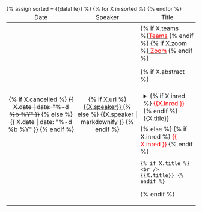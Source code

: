 
<style>
 summary {
  padding: 4px;
  border: none;
  font-size: initial;
}
 td {
  padding: 4px;
  border: none;
  font-size: initial;
}
 details  {
  padding: 4px;
  font-size: 80%;
}
</style>
<table style="table-layout: fixed; width:100%; margin:auto; text-align:center">
<thead>
<tr>
<td style="text-align:center">Date</td>
<td style="text-align:center">Speaker</td>
<td style="text-align:center">Title</td>
</tr>
</thead>
<tbody>
<style>
      tr:nth-of-type(even) {
      background-color:#ebf5f8;
    }

</style>
{% assign sorted = {{datafile}}  %}
{% for X in sorted %}
<tr>
<td> {% if X.cancelled %} <s>{{ X.date | date: "%-d %b %Y" }}</s> {% else %} {{ X.date | date: "%-d %b %Y" }} {% endif %}</td>
  <td>
  {% if X.url %} <a href="{{X.url}}">{{X.speaker}} </a> {% else %} {{X.speaker | markdownify }}   {% endif %}</td>

  <td style="text-align:left"> {% if X.teams %}<a href="{{X.teams}}"><font color="red">Teams</font></a>
   {% endif %}  
       {% if X.zoom %}<a href="https://bath-ac-uk.zoom.us/j/96792674191?pwd=eWhGT2lNcjU0NnBuVmY1WGJkNXliZz09" alt="Meeting ID: 967 9267 4191; Passcode: 101433
">
   <font color="red">Zoom</font></a> {% endif %}

  {% if X.abstract %}
  <details>  
  <summary>
  {% if X.inred %} <font color="red"> {{X.inred }} </font>  {% endif %}
   {{X.title}}
  
   </summary>
    <p>
    {{X.abstract | markdownify}}
   </p>
    </details>
 {% else %}
  {% if X.inred %} <font color="red"> {{ X.inred }} </font>   {% endif %}

    {% if X.title %} <br /> {{X.title}} {% endif %}
  {% endif %}
  </td>

  </tr>
{% endfor %}
</tbody>
</table>
